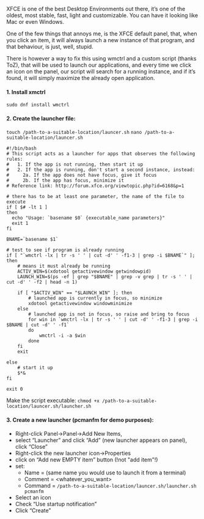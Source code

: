 XFCE is one of the best Desktop Environments out there, it’s one of the oldest, most stable, fast, light and customizable. You can have it looking like Mac or even Windows.

One of the few things that annoys me, is the XFCE default panel, that, when you click an item, it will always launch a new instance of that program, and that behaviour, is just, well, stupid.

There is however a way to fix this using wmctrl and a custom script (thanks ToZ), that will be used to launch our applications, and every time we click an icon on the panel, our script will search for a running instance, and if it’s found, it will simply maximize the already open application.

#### 1. Install xmctrl
`sudo dnf install wmctrl`
#### 2. Create the launcher file:
`touch /path-to-a-suitable-location/launcer.sh`
`nano /path-to-a-suitable-location/launcer.sh`
```
#!/bin/bash
# This script acts as a launcher for apps that observes the following rules:
#   1. If the app is not running, then start it up
#   2. If the app is running, don't start a second instance, instead:
#     2a. If the app does not have focus, give it focus
#     2b. If the app has focus, minimize it
# Reference link: http://forum.xfce.org/viewtopic.php?id=6168&p=1

# there has to be at least one parameter, the name of the file to execute
if [ $# -lt 1 ]
then
  echo "Usage: `basename $0` {executable_name parameters}"
  exit 1
fi

BNAME=`basename $1`

# test to see if program is already running
if [ "`wmctrl -lx | tr -s ' ' | cut -d' ' -f1-3 | grep -i $BNAME`" ]; then
    # means it must already be running
    ACTIV_WIN=$(xdotool getactivewindow getwindowpid)
    LAUNCH_WIN=$(ps -ef | grep "$BNAME" | grep -v grep | tr -s ' ' | cut -d' ' -f2 | head -n 1)

    if [ "$ACTIV_WIN" == "$LAUNCH_WIN" ]; then
        # launched app is currently in focus, so minimize
        xdotool getactivewindow windowminimize
    else
        # launched app is not in focus, so raise and bring to focus
        for win in `wmctrl -lx | tr -s ' ' | cut -d' ' -f1-3 | grep -i $BNAME | cut -d' ' -f1`
        do
            wmctrl -i -a $win
        done
    fi
    exit

else
    # start it up
    $*&
fi

exit 0
```
Make the script executable: `chmod +x /path-to-a-suitable-location/launcer.sh/launcher.sh`

#### 3. Create a new launcher (pcmanfm for demo purposes):
* Right-click Panel->Panel->Add New Items,
* select “Launcher” and click “Add” (new launcher appears on panel), click “Close”
* Right-click the new launcher icon->Properties
* click on “Add new EMPTY item” button (!not "add item"!)
* set:
    - Name = <appname> (same name you would use to launch it from a terminal)
    - Comment = <whatever_you_want>
    - Command = `/path-to-a-suitable-location/launcer.sh/launcher.sh pcmanfm`
* Select an icon
* Check “Use startup notification”
* Click “Create”
